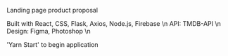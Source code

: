 Landing page product proposal

Built with React, CSS, Flask, Axios, Node.js, Firebase \n
API: TMDB-API \n
Design: Figma, Photoshop \n

'Yarn Start' to begin application

